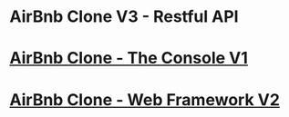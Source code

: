 # AirBnb Clone V3 - Restful API
# [AirBnb Clone - The Console V1](https://github.com/YoussefKamal098/AirBnB_clone)
# [AirBnb Clone - Web Framework V2](https://github.com/YoussefKamal098/AirBnB_clone_v2)
